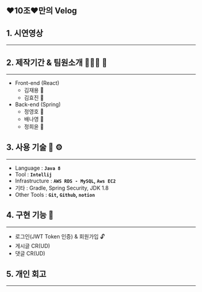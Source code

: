 ## ❤️10조❤️만의 Velog
## 1. 시연영상

---

## 2. 제작기간 & 팀원소개 🏃‍🏃‍♀️ 💨

---

- Front-end (React)
    - 김재용 👨
    - 김효진 🧔
- Back-end (Spring)
    - 정영호 🧑
    - 배나영 👧
    - 정희윤 👧

## 3. 사용 기술 🔧 ⚙️

---

- Language : **`Java 8`**
- Tool : **`Intellij`**
- Infrastructure : **`AWS RDS - MySQL`, `Aws EC2`**
- 기타 : Gradle, Spring Security, JDK 1.8
- Other Tools : **`Git`, `Github`, `notion`**

## 4. 구현 기능 📃

---

- 로그인(JWT Token 인증) & 회원가입 🔓
- 게시글 CR(UD)
- 댓글 CR(UD)

## 5. 개인 회고

---
